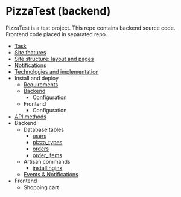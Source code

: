 # PizzaTest (backend)

PizzaTest is a test project.
This repo contains backend source code.
Frontend code placed in separated repo.

* [Task](doc/task.md)
* [Site features](doc/features.md)
* [Site structure: layout and pages](doc/pages.md)
* [Notifications](doc/notifications.md)
* [Technologies and implementation](doc/tech.md)
* Install and deploy
    * [Requirements](doc/requirements.md)
    * [Backend](doc/backend/install.md)
        * [Configuration](doc/backend/config.md)
    * Frontend
        * Configuration
* [API methods](doc/api/README.md)
* Backend
    * Database tables
        * [users](doc/backend/tables/users.md)
        * [pizza_types](doc/backend/tables/pizza_types.md)
        * [orders](doc/backend/tables/orders.md)
        * [order_items](doc/backend/tables/order_items.md)
    * Artisan commands
        * [install:nginx](doc/backend/artisan/install_nginx.md)
    * [Events & Notifications](doc/backend/events/README.md)
* Frontend
    * Shopping cart
